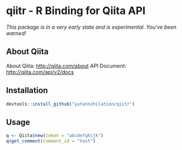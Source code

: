 qiitr - R Binding for Qiita API
==========================

*This package is in a very early state and is experimental. You've been warned!*

## About Qiita

About Qiita: http://qiita.com/about
API Document: http://qiita.com/api/v2/docs

## Installation

```r
devtools::install_github("yutannihilation/qiitr")
```

## Usage

```r
q <- Qiita$new(token = "abcdefghijk")
q$get_comment(comment_id = "test")
```
